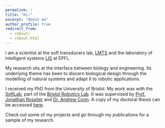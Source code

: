 ```yaml
---
permalink: /
title: "Hi!"
excerpt: "About me"
author_profile: true
redirect_from: 
  - /about/
  - /about.html
---
```


I am a scientist at the soft transducers lab, [LMTS](https://www.epfl.ch/labs/lmts/) and the laboratory of intelligent systems [LIS](https://www.epfl.ch/labs/lis/) at EPFL.

My research sits at the interface between biology and engineering. Its underlying theme has been to discern biological design through the modelling of natural systems and adapt it to robotic applications. 

I received my PhD from the University of Bristol. My work was with the [SoftLab](http://www.bristol.ac.uk/engineering/research/softlab/), part of the [Bristol Robotics Lab](https://brl.ac.uk). It was supervised by [Prof. Jonathan Rossiter](https://www.bris.ac.uk/engineering/people/person/jonathan-m-rossiter/overview.html) and [Dr. Andrew Conn](https://www.bris.ac.uk/engineering/people/andrew-t-conn/index.html). A copy of my doctoral thesis can be accessed [here](https://research-information.bris.ac.uk/files/206707844/Final_Copy_2019_06_25_Digumarti_PhD_Redacted.pdf).

Check out some of my projects and go through my publications for a sample of my research.
